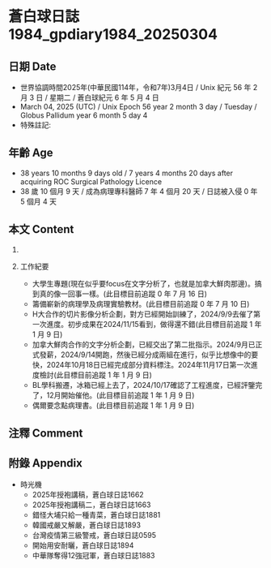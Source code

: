 [_metadata_:encoding]: - "utf-8"
[_metadata_:language]: - "zh-Hant-TW"
[_metadata_:fileformat]: - "markdown"
[_metadata_:MIME_type]: - "text/plain"
[_metadata_:markdown_version]: - "commonmark version 0.30"
[_metadata_:markdown_spec]: - "https://spec.commonmark.org/0.30/"

# 蒼白球日誌1984_gpdiary1984_20250304 #

## 日期 Date ##

* 世界協調時間2025年(中華民國114年，令和7年)3月4日 / Unix 紀元 56 年 2 月 3 日 / 星期二 / 蒼白球紀元 6 年 5 月 4 日
* March 04, 2025 (UTC) / Unix Epoch 56 year 2 month 3 day / Tuesday / Globus Pallidum year 6 month 5 day 4
* 特殊註記:

## 年齡 Age ##

* 38 years 10 months 9 days old / 7 years 4 months 20 days after acquiring ROC Surgical Pathology Licence
* 38 歲 10 個月 9 天 / 成為病理專科醫師 7 年 4 個月 20 天 / 日誌被入侵 0 年 5 個月 4 天

## 本文 Content ##

1. 

2. 工作紀要

    - 大學生專題(現在似乎要focus在文字分析了，也就是加拿大鮮肉那邊)。搞到真的像一回事一樣。(此目標目前追蹤 0 年 7 月 16 日)
    - 籌備嶄新的病理學及病理實驗教材。(此目標目前追蹤 0 年 7 月 10 日)
    - H大合作的切片影像分析企劃，對方已經開始訓練了，2024/9/9去催了第一次進度。初步成果在2024/11/15看到，做得還不錯(此目標目前追蹤 1 年 1 月 9 日)
    - 加拿大鮮肉合作的文字分析企劃，已經交出了第二批指示。2024/9月已正式發薪，2024/9/14開跑，然後已經分成兩組在進行，似乎比想像中的要快，2024年10月18日已經完成部分資料標注。2024年11月17日第一次進度檢討(此目標目前追蹤 1 年 1 月 9 日)
    - BL學科搬遷，冰箱已經上去了，2024/10/17確認了工程進度，已經評鑒完了，12月開始催他。(此目標目前追蹤 1 年 1 月 9 日)
    - 偶爾要念點病理書。(此目標目前追蹤 1 年 1 月 9 日)

## 注釋 Comment ##


## 附錄 Appendix ##

* 時光機
    - 2025年授袍講稿，蒼白球日誌1662
    - 2025年授袍講稿二，蒼白球日誌1663
    - 錯怪大埔只給一種青菜，蒼白球日誌1881
    - 韓國戒嚴又解嚴，蒼白球日誌1893
    - 台灣疫情第三級警戒，蒼白球日誌0595
    - 開始用安耐曬，蒼白球日誌1894
    - 中華隊奪得12強冠軍，蒼白球日誌1883
